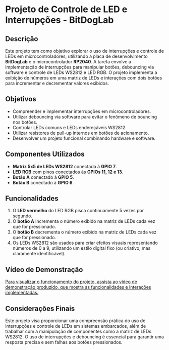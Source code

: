 # Projeto de Controle de LED e Interrupções - BitDogLab

## Descrição

Este projeto tem como objetivo explorar o uso de interrupções e controle de LEDs em microcontroladores, utilizando a placa de desenvolvimento **BitDogLab** e o microcontrolador **RP2040**. A tarefa envolve a implementação de interrupções para manipular botões, debouncing via software e controle de LEDs WS2812 e LED RGB. O projeto implementa a exibição de números em uma matriz de LEDs e interações com dois botões para incrementar e decrementar valores exibidos.

## Objetivos

- Compreender e implementar interrupções em microcontroladores.
- Utilizar debouncing via software para evitar o fenômeno de bouncing nos botões.
- Controlar LEDs comuns e LEDs endereçáveis WS2812.
- Utilizar resistores de pull-up internos em botões de acionamento.
- Desenvolver um projeto funcional combinando hardware e software.

## Componentes Utilizados

- **Matriz 5x5 de LEDs WS2812** conectada à **GPIO 7**.
- **LED RGB** com pinos conectados às **GPIOs 11, 12 e 13**.
- **Botão A** conectado à **GPIO 5**.
- **Botão B** conectado à **GPIO 6**.

## Funcionalidades

1. O **LED vermelho** do LED RGB pisca continuamente 5 vezes por segundo.
2. O **botão A** incrementa o número exibido na matriz de LEDs cada vez que for pressionado.
3. O **botão B** decrementa o número exibido na matriz de LEDs cada vez que for pressionado.
4. Os LEDs WS2812 são usados para criar efeitos visuais representando números de 0 a 9, utilizando um estilo digital fixo (ou criativo, mas claramente identificável).

## Vídeo de Demonstração

[Para visualizar o funcionamento do projeto, assista ao vídeo de demonstração produzido, que mostra as funcionalidades e interações implementadas.](https://youtube.com/shorts/em7twFzW3lo?feature=share)

## Considerações Finais

Este projeto visa proporcionar uma compreensão prática do uso de interrupções e controle de LEDs em sistemas embarcados, além de trabalhar com a manipulação de componentes como a matriz de LEDs WS2812. O uso de interrupções e debouncing é essencial para garantir uma resposta precisa e sem falhas aos botões pressionados.
